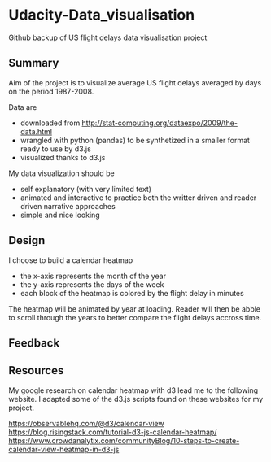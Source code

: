 # Udacity-Data_visualisation
Github backup of US flight delays data visualisation project

## Summary

Aim of the project is to visualize average US flight delays averaged by days on the period 1987-2008.

Data are 
  - downloaded from http://stat-computing.org/dataexpo/2009/the-data.html
  - wrangled with python (pandas) to be synthetized in a smaller format ready to use by d3.js
  - visualized thanks to d3.js
  
My data visualization should be 
  - self explanatory (with very limited text)
  - animated and interactive to practice both the writter driven and reader driven narrative approaches
  - simple and nice looking


## Design

I choose to build a calendar heatmap
  - the x-axis represents the month of the year
  - the y-axis represents the days of the week
  - each block of the heatmap is colored by the flight delay in minutes

The heatmap will be animated by year at loading.
Reader will then be abble to scroll through the years to better compare the flight delays accross time.

## Feedback

## Resources

My google research on calendar heatmap with d3 lead me to the following website.
I adapted some of the d3.js scripts found on these websites for my project.

https://observablehq.com/@d3/calendar-view
https://blog.risingstack.com/tutorial-d3-js-calendar-heatmap/
https://www.crowdanalytix.com/communityBlog/10-steps-to-create-calendar-view-heatmap-in-d3-js


